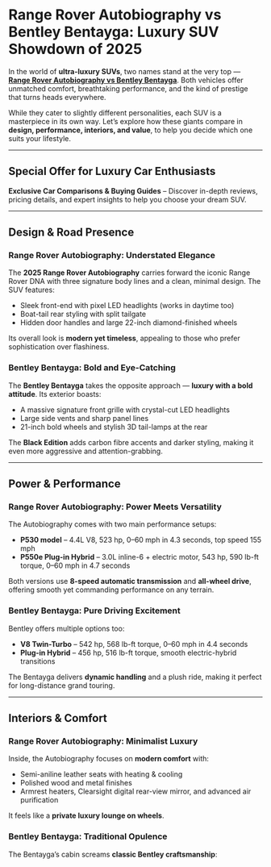 # Range Rover Autobiography vs Bentley Bentayga: Luxury SUV Showdown of 2025

In the world of **ultra-luxury SUVs**, two names stand at the very top — [**Range Rover Autobiography vs Bentley Bentayga**](https://badicar.com/blog/range-rover-autobiography-vs-bentley-bentayga/). Both vehicles offer unmatched comfort, breathtaking performance, and the kind of prestige that turns heads everywhere.  

While they cater to slightly different personalities, each SUV is a masterpiece in its own way. Let’s explore how these giants compare in **design, performance, interiors, and value**, to help you decide which one suits your lifestyle.

---

## Special Offer for Luxury Car Enthusiasts
**Exclusive Car Comparisons & Buying Guides** – Discover in-depth reviews, pricing details, and expert insights to help you choose your dream SUV.

---

## Design & Road Presence

### Range Rover Autobiography: Understated Elegance
The **2025 Range Rover Autobiography** carries forward the iconic Range Rover DNA with three signature body lines and a clean, minimal design. The SUV features:  
- Sleek front-end with pixel LED headlights (works in daytime too)  
- Boat-tail rear styling with split tailgate  
- Hidden door handles and large 22-inch diamond-finished wheels  

Its overall look is **modern yet timeless**, appealing to those who prefer sophistication over flashiness.

### Bentley Bentayga: Bold and Eye-Catching
The **Bentley Bentayga** takes the opposite approach — **luxury with a bold attitude**. Its exterior boasts:  
- A massive signature front grille with crystal-cut LED headlights  
- Large side vents and sharp panel lines  
- 21-inch bold wheels and stylish 3D tail-lamps at the rear  

The **Black Edition** adds carbon fibre accents and darker styling, making it even more aggressive and attention-grabbing.

---

## Power & Performance

### Range Rover Autobiography: Power Meets Versatility
The Autobiography comes with two main performance setups:  
- **P530 model** – 4.4L V8, 523 hp, 0–60 mph in 4.3 seconds, top speed 155 mph  
- **P550e Plug-in Hybrid** – 3.0L inline-6 + electric motor, 543 hp, 590 lb-ft torque, 0–60 mph in 4.7 seconds  

Both versions use **8-speed automatic transmission** and **all-wheel drive**, offering smooth yet commanding performance on any terrain.

### Bentley Bentayga: Pure Driving Excitement
Bentley offers multiple options too:  
- **V8 Twin-Turbo** – 542 hp, 568 lb-ft torque, 0–60 mph in 4.4 seconds  
- **Plug-in Hybrid** – 456 hp, 516 lb-ft torque, smooth electric-hybrid transitions  

The Bentayga delivers **dynamic handling** and a plush ride, making it perfect for long-distance grand touring.

---

## Interiors & Comfort

### Range Rover Autobiography: Minimalist Luxury
Inside, the Autobiography focuses on **modern comfort** with:  
- Semi-aniline leather seats with heating & cooling  
- Polished wood and metal finishes  
- Armrest heaters, Clearsight digital rear-view mirror, and advanced air purification  

It feels like a **private luxury lounge on wheels**.

### Bentley Bentayga: Traditional Opulence
The Bentayga’s cabin screams **classic Bentley craftsmanship**:  

